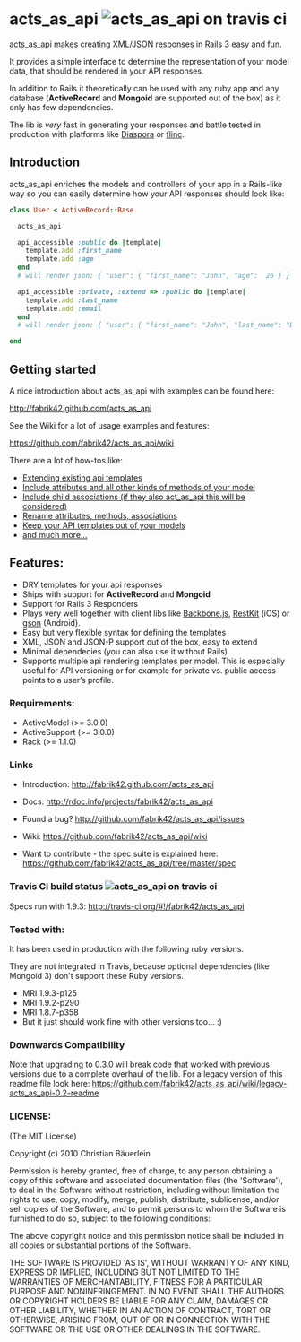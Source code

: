 # acts_as_api ![acts_as_api on travis ci](https://secure.travis-ci.org/fabrik42/acts_as_api.png?branch=master)

acts_as_api makes creating XML/JSON responses in Rails 3 easy and fun.

It provides a simple interface to determine the representation of your model data, that should be rendered in your API responses.

In addition to Rails it theoretically can be used with any ruby app and any database (__ActiveRecord__ and __Mongoid__ are supported out of the box) as it only has few dependencies.

The lib is _very_ fast in generating your responses and battle tested in production with platforms like [Diaspora](https://joindiaspora.com) or [flinc](https://flinc.org).

## Introduction

acts_as_api enriches the models and controllers of your app in a Rails-like way so you can easily determine how your API responses should look like:

```ruby
class User < ActiveRecord::Base

  acts_as_api

  api_accessible :public do |template|
    template.add :first_name
    template.add :age
  end
  # will render json: { "user": { "first_name": "John", "age":  26 } }

  api_accessible :private, :extend => :public do |template|
    template.add :last_name
    template.add :email
  end
  # will render json: { "user": { "first_name": "John", "last_name": "Doe", "age":  26, "email": "john@example.org" } }

end
```

## Getting started

A nice introduction about acts_as_api with examples can be found here:

http://fabrik42.github.com/acts_as_api

See the Wiki for a lot of usage examples and features:

https://github.com/fabrik42/acts_as_api/wiki

There are a lot of how-tos like:

* [Extending existing api templates](https://github.com/fabrik42/acts_as_api/wiki/Extending-an-existing-api-template)
* [Include attributes and all other kinds of methods of your model](https://github.com/fabrik42/acts_as_api/wiki/Calling-a-method-of-the-model)
* [Include child associations (if they also act_as_api this will be considered)](https://github.com/fabrik42/acts_as_api/wiki/Including-a-child-association)
* [Rename attributes, methods, associations](https://github.com/fabrik42/acts_as_api/wiki/Renaming-an-attribute)
* [Keep your API templates out of your models](https://github.com/fabrik42/acts_as_api/wiki/Keep-your-api-templates-out-of-your-models)
* [and much more...](https://github.com/fabrik42/acts_as_api/wiki)

## Features:

* DRY templates for your api responses
* Ships with support for __ActiveRecord__ and __Mongoid__
* Support for Rails 3 Responders
* Plays very well together with client libs like [Backbone.js](http://documentcloud.github.com/backbone), [RestKit](http://restkit.org) (iOS) or [gson](http://code.google.com/p/google-gson) (Android).
* Easy but very flexible syntax for defining the templates
* XML, JSON and JSON-P support out of the  box, easy to extend
* Minimal dependecies (you can also use it without Rails)
* Supports multiple api rendering templates per model. This is especially useful for API versioning or for example for private vs. public access points to a user’s profile.

### Requirements:

* ActiveModel (>= 3.0.0)
* ActiveSupport (>= 3.0.0)
* Rack (>= 1.1.0)

### Links

* Introduction: http://fabrik42.github.com/acts_as_api

* Docs: http://rdoc.info/projects/fabrik42/acts_as_api

* Found a bug? http://github.com/fabrik42/acts_as_api/issues

* Wiki: https://github.com/fabrik42/acts_as_api/wiki

* Want to contribute - the spec suite is explained here: https://github.com/fabrik42/acts_as_api/tree/master/spec

### Travis CI build status ![acts_as_api on travis ci](https://secure.travis-ci.org/fabrik42/acts_as_api.png?branch=master)

Specs run with 1.9.3: http://travis-ci.org/#!/fabrik42/acts_as_api

### Tested with:

It has been used in production with the following ruby versions.

They are not integrated in Travis, because optional dependencies (like Mongoid 3) don't support these Ruby versions.

* MRI 1.9.3-p125
* MRI 1.9.2-p290
* MRI 1.8.7-p358
* But it just should work fine with other versions too... :)

### Downwards Compatibility

Note that upgrading to 0.3.0 will break code that worked with previous versions due to a complete overhaul of the lib.
For a legacy version of this readme file look here: https://github.com/fabrik42/acts_as_api/wiki/legacy-acts_as_api-0.2-readme

### LICENSE:

(The MIT License)

Copyright (c) 2010 Christian Bäuerlein

Permission is hereby granted, free of charge, to any person obtaining
a copy of this software and associated documentation files (the
'Software'), to deal in the Software without restriction, including
without limitation the rights to use, copy, modify, merge, publish,
distribute, sublicense, and/or sell copies of the Software, and to
permit persons to whom the Software is furnished to do so, subject to
the following conditions:

The above copyright notice and this permission notice shall be
included in all copies or substantial portions of the Software.

THE SOFTWARE IS PROVIDED 'AS IS', WITHOUT WARRANTY OF ANY KIND,
EXPRESS OR IMPLIED, INCLUDING BUT NOT LIMITED TO THE WARRANTIES OF
MERCHANTABILITY, FITNESS FOR A PARTICULAR PURPOSE AND NONINFRINGEMENT.
IN NO EVENT SHALL THE AUTHORS OR COPYRIGHT HOLDERS BE LIABLE FOR ANY
CLAIM, DAMAGES OR OTHER LIABILITY, WHETHER IN AN ACTION OF CONTRACT,
TORT OR OTHERWISE, ARISING FROM, OUT OF OR IN CONNECTION WITH THE
SOFTWARE OR THE USE OR OTHER DEALINGS IN THE SOFTWARE.
